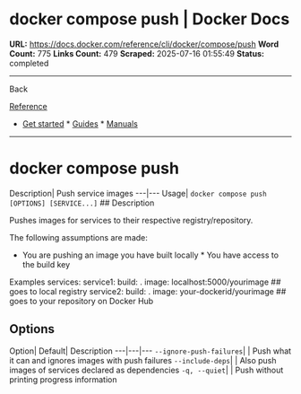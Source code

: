 # docker compose push | Docker Docs

**URL:** https://docs.docker.com/reference/cli/docker/compose/push
**Word Count:** 775
**Links Count:** 479
**Scraped:** 2025-07-16 01:55:49
**Status:** completed

---

Back

[Reference](https://docs.docker.com/reference/)

  * [Get started](https://docs.docker.com/get-started/)   * [Guides](https://docs.docker.com/guides/)   * [Manuals](https://docs.docker.com/manuals/)

* * *

# docker compose push

Description| Push service images   ---|---   Usage| `docker compose push [OPTIONS] [SERVICE...]`      ## Description

Pushes images for services to their respective registry/repository.

The following assumptions are made:

  * You are pushing an image you have built locally   * You have access to the build key

Examples               services:       service1:         build: .         image: localhost:5000/yourimage  ## goes to local registry            service2:         build: .         image: your-dockerid/yourimage  ## goes to your repository on Docker Hub

## Options

Option| Default| Description   ---|---|---   `--ignore-push-failures`| | Push what it can and ignores images with push failures   `--include-deps`| | Also push images of services declared as dependencies   `-q, --quiet`| | Push without printing progress information